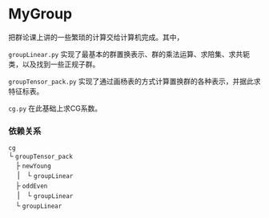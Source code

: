 # MyGroup

把群论课上讲的一些繁琐的计算交给计算机完成。其中，

`groupLinear.py` 实现了最基本的群置换表示、群的乘法运算、求陪集、求共轭类，以及找到一些正规子群。

`groupTensor_pack.py` 实现了通过画杨表的方式计算置换群的各种表示，并据此求特征标表。

`cg.py` 在此基础上求CG系数。

### 依赖关系

`cg`  
 └ `groupTensor_pack`  
　├ `newYoung`  
　 |　└ `groupLinear`  
　├ `oddEven`  
　 |　└ `groupLinear`  
　└ `groupLinear`  
